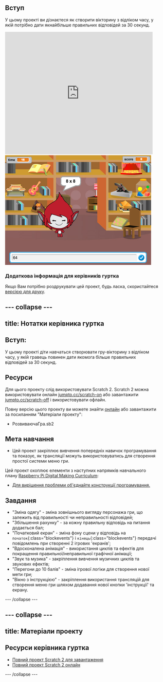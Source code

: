 ## Вступ

У цьому проекті ви дізнаєтеся як створити вікторину з відліком часу, у якій потрібно дати якнайбільше правильних відповідей за 30 секунд.

<div class="scratch-preview">
  <iframe allowtransparency="true" width="485" height="402" src="https://scratch.mit.edu/projects/embed/42225768/?autostart=false" frameborder="0"></iframe>
  <img src="images/brain-final.png">
</div>

### Додаткова інформація для керівників гуртка

Якщо Вам потрібно роздрукувати цей проект, будь ласка, скористайтеся [версією для друку](https://projects.raspberrypi.org/en/projects/brain-game/print).

## \--- collapse \---

## title: Нотатки керівника гуртка

## Вступ:

У цьому проекті діти навчаться створювати гру-вікторину з відліком часу, у якій гравець повинен дати якомога більше правильних відповідей за 30 секунд.

## Ресурси

Для цього проекту слід використовувати Scratch 2. Scratch 2 можна використовувати онлайн [jumpto.cc/scratch-on](http://jumpto.cc/scratch-on) або завантажити [jumpto.cc/scratch-off](http://jumpto.cc/scratch-off) і використовувати офлайн.

Повну версію цього проекту ви можете знайти [онлайн](http://scratch.mit.edu/projects/42225768/#editor) або завантажити за посиланням "Матеріали проекту":

* РозвиваючаГра.sb2

## Мета навчання

* Цей проект закріплює вивчення попередніх навичок програмування та показує, як трансляції можуть використовуватись для створення простої системи меню гри.

Цей проект охоплює елементи з наступних напрямків навчального плану [ Raspberry Pi Digital Making Curriculum](http://rpf.io/curriculum):

* [Для вирішення проблеми об'єднайте конструкції програмування.](https://www.raspberrypi.org/curriculum/programming/builder)

## Завдання

* "Зміна одягу" - зміна зовнішнього вигляду персонажа гри, що залежить від правильності чи неправильності відповідей;
* "Збільшення рахунку" - за кожну правильну відповідь на питання додається бал;
* "Початковий екран" - зміна фону сцени у відповідь на `початок`{:class="blockevents"} і `кінець`{:class="blockevents"} передачі повідомлень при створенні 2 ігрових 'екранів';
* "Вдосконалена анімація" - використання циклів та ефектів для покращення правильної/неправильної графічної анімації;
* "Звук та музика" - закріплення вивчення музичних циклів та звукових ефектів;
* "Перегони до 10 балів" - зміна ігрової логіки для створення нової мети гри;
* "Вікно з інструкцією" - закріплення використання трансляцій для створення меню гри шляхом додавання нової кнопки 'інструкції' та екрану.

\--- /collapse \---

## \--- collapse \---

## title: Матеріали проекту

## Ресурси керівника гуртка

* [Повний проект Scratch 2 для завантаження](resources/BrainGame.sb2)
* [Повний проект Scratch 2 онлайн](http://scratch.mit.edu/projects/42225768/#editor)

\--- /collapse \---